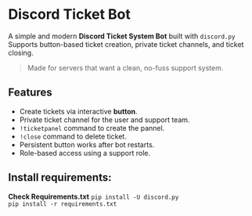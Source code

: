 # Discord Ticket Bot

A simple and modern **Discord Ticket System Bot** built with `discord.py`  
Supports button-based ticket creation, private ticket channels, and ticket closing.

> Made for servers that want a clean, no-fuss support system.



## Features

- Create tickets via interactive **button**.
- Private ticket channel for the user and support team.
- `!ticketpanel` command to create the pannel.
- `!close` command to delete ticket.
- Persistent button works after bot restarts.
- Role-based access using a support role.


## Install requirements:
  **Check Requirements.txt**
`pip install -U discord.py`<br>
`pip install -r requirements.txt`


